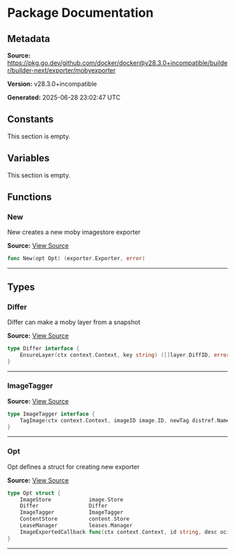 # Package Documentation

## Metadata

**Source:** https://pkg.go.dev/github.com/docker/docker@v28.3.0+incompatible/builder/builder-next/exporter/mobyexporter

**Version:** v28.3.0+incompatible

**Generated:** 2025-06-28 23:02:47 UTC

## Constants

This section is empty.

## Variables

This section is empty.

## Functions

### New

New creates a new moby imagestore exporter

**Source:** [View Source](https://github.com/docker/docker/blob/v28.3.0/builder/builder-next/exporter/mobyexporter/export.go#L48)  

```go
func New(opt Opt) (exporter.Exporter, error)
```

---

## Types

### Differ

Differ can make a moby layer from a snapshot

**Source:** [View Source](https://github.com/docker/docker/blob/v28.3.0/builder/builder-next/exporter/mobyexporter/export.go#L25)  

```go
type Differ interface {
	EnsureLayer(ctx context.Context, key string) ([]layer.DiffID, error)
}
```

---

### ImageTagger

**Source:** [View Source](https://github.com/docker/docker/blob/v28.3.0/builder/builder-next/exporter/mobyexporter/export.go#L29)  

```go
type ImageTagger interface {
	TagImage(ctx context.Context, imageID image.ID, newTag distref.Named) error
}
```

---

### Opt

Opt defines a struct for creating new exporter

**Source:** [View Source](https://github.com/docker/docker/blob/v28.3.0/builder/builder-next/exporter/mobyexporter/export.go#L34)  

```go
type Opt struct {
	ImageStore            image.Store
	Differ                Differ
	ImageTagger           ImageTagger
	ContentStore          content.Store
	LeaseManager          leases.Manager
	ImageExportedCallback func(ctx context.Context, id string, desc ocispec.Descriptor)
}
```

---

